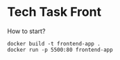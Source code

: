 # Tech Task Front

How to start?

````
docker build -t frontend-app .
docker run -p 5500:80 frontend-app
````
